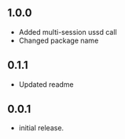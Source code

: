 ## 1.0.0

* Added multi-session ussd call
* Changed package name

## 0.1.1

* Updated readme

## 0.0.1

* initial release.
